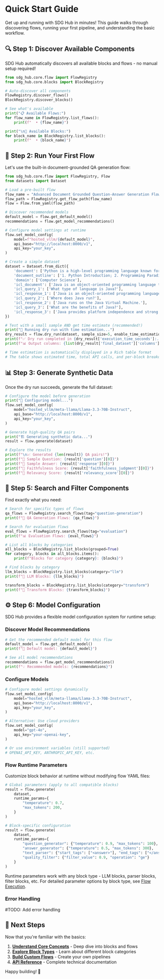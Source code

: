 # Quick Start Guide

Get up and running with SDG Hub in minutes! This guide walks through discovering flows, running your first pipeline, and understanding the basic workflow.

## 🔍 Step 1: Discover Available Components

SDG Hub automatically discovers all available blocks and flows - no manual setup required!

```python
from sdg_hub.core.flow import FlowRegistry
from sdg_hub.core.blocks import BlockRegistry

# Auto-discover all components
FlowRegistry.discover_flows()
BlockRegistry.discover_blocks()

# See what's available
print("📋 Available Flows:")
for flow_name in FlowRegistry.list_flows():
    print(f"  • {flow_name}")

print("\n🧱 Available Blocks:")
for block_name in BlockRegistry.list_blocks():
    print(f"  • {block_name}")
```

## 🚀 Step 2: Run Your First Flow

Let's use the built-in document-grounded QA generation flow:

```python
from sdg_hub.core.flow import FlowRegistry, Flow
from datasets import Dataset

# Load a pre-built flow
flow_name = "Advanced Document Grounded Question-Answer Generation Flow for Knowledge Tuning"
flow_path = FlowRegistry.get_flow_path(flow_name)
flow = Flow.from_yaml(flow_path)

# Discover recommended models
default_model = flow.get_default_model()
recommendations = flow.get_model_recommendations()

# Configure model settings at runtime
flow.set_model_config(
    model=f"hosted_vllm/{default_model}",
    api_base="http://localhost:8000/v1",
    api_key="your_key",
)

# Create a simple dataset
dataset = Dataset.from_dict({
    'document': ['Python is a high-level programming language known for its simplicity and readability. It supports multiple programming paradigms including procedural, object-oriented, and functional programming.'],
    'document_outline': ['1. Python Introduction; 2. Programming Paradigms; 3. Language Features'],
    'domain': ['Computer Science'],
    'icl_document': ['Java is an object-oriented programming language that runs on the Java Virtual Machine.'],
    'icl_query_1': ['What type of language is Java?'],
    'icl_response_1': ['Java is an object-oriented programming language.'],
    'icl_query_2': ['Where does Java run?'],
    'icl_response_2': ['Java runs on the Java Virtual Machine.'],
    'icl_query_3': ['What are the benefits of Java?'],
    'icl_response_3': ['Java provides platform independence and strong object-oriented features.']
})

# Test with a small sample AND get time estimate (recommended!)
print("🧪 Running dry run with time estimation...")
dry_result = flow.dry_run(dataset, sample_size=5, enable_time_estimation=True, max_concurrency=100)
print(f"✅ Dry run completed in {dry_result['execution_time_seconds']:.2f}s")
print(f"📊 Output columns: {list(dry_result['final_dataset']['columns'])}")

# Time estimation is automatically displayed in a Rich table format
# The table shows estimated time, total API calls, and per-block breakdowns
```

## 📊 Step 3: Generate Synthetic Data

Once the dry run succeeds, generate the full dataset:

```python
# Configure the model before generation
print("🔧 Configuring model...")
flow.set_model_config(
    model="hosted_vllm/meta-llama/Llama-3.3-70B-Instruct",
    api_base="http://localhost:8000/v1",
    api_key="your_key",
)

# Generate high-quality QA pairs
print("🏗️ Generating synthetic data...")
result = flow.generate(dataset)

# Explore the results
print(f"\n📈 Generated {len(result)} QA pairs!")
print(f"📝 Sample Question: {result['question'][0]}")
print(f"💬 Sample Answer: {result['response'][0]}")
print(f"🎯 Faithfulness Score: {result['faithfulness_judgment'][0]}")
print(f"📏 Relevancy Score: {result['relevancy_score'][0]}")
```

## 🔧 Step 5: Search and Filter Components

Find exactly what you need:

```python
# Search for specific types of flows
qa_flows = FlowRegistry.search_flows(tag="question-generation")
print(f"🔎 QA Generation Flows: {qa_flows}")

# Search for evaluation flows  
eval_flows = FlowRegistry.search_flows(tag="evaluation")
print(f"📊 Evaluation Flows: {eval_flows}")

# List all blocks by categories
all_blocks = BlockRegistry.list_blocks(grouped=True)
for category, blocks in all_blocks.items():
    print(f"Blocks for category {category}: {blocks}")

# Find blocks by category
llm_blocks = BlockRegistry.list_blocks(category="llm")
print(f"🧠 LLM Blocks: {llm_blocks}")

transform_blocks = BlockRegistry.list_blocks(category="transform") 
print(f"🔄 Transform Blocks: {transform_blocks}")
```

## ⚙️ Step 6: Model Configuration

SDG Hub provides a flexible model configuration system for runtime setup:

### Discover Model Recommendations
```python
# Get the recommended default model for this flow
default_model = flow.get_default_model()
print(f"🎯 Default model: {default_model}")

# See all model recommendations
recommendations = flow.get_model_recommendations()
print(f"💡 Recommended models: {recommendations}")
```

### Configure Models
```python
# Configure model settings dynamically
flow.set_model_config(
    model="hosted_vllm/meta-llama/Llama-3.3-70B-Instruct",
    api_base="http://localhost:8000/v1",
    api_key="your_key",
)

# Alternative: Use cloud providers
flow.set_model_config(
    model="gpt-4o",
    api_key="your-openai-key",
)

# Or use environment variables (still supported)
# OPENAI_API_KEY, ANTHROPIC_API_KEY, etc.
```

### Flow Runtime Parameters

Customize block behavior at runtime without modifying flow YAML files:

```python
# Global parameters (apply to all compatible blocks)
result = flow.generate(
    dataset,
    runtime_params={
        "temperature": 0.7,
        "max_tokens": 200,
    }
)

# Block-specific configuration
result = flow.generate(
    dataset,
    runtime_params={
        "question_generator": {"temperature": 0.9, "max_tokens": 100},
        "answer_generator": {"temperature": 0.5, "max_tokens": 300},
        "text_parser": {"start_tags": ["<answer>"], "end_tags": ["</answer>"]},
        "quality_filter": {"filter_value": 0.9, "operation": "ge"}
    }
)
```

Runtime parameters work with any block type - LLM blocks, parser blocks, filter blocks, etc. For detailed parameter options by block type, see [Flow Execution](flows/overview.md#-flow-execution).

### Error Handling
#TODO: Add error handling


## 🚀 Next Steps

Now that you're familiar with the basics:

1. **[Understand Core Concepts](concepts.md)** - Deep dive into blocks and flows
2. **[Explore Block Types](blocks/overview.md)** - Learn about different block categories  
3. **[Build Custom Flows](flows/custom-flows.md)** - Create your own pipelines
4. **[API Reference](api-reference.md)** - Complete technical documentation

Happy building! 🎉